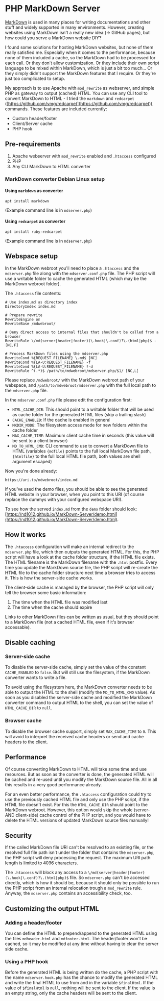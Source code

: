 # PHP MarkDown Server

[MarkDown](https://www.markdownguide.org/) is used in many places for writing documentations and other stuff and widely supported in many environments. However, creating websites using MarkDown isn't a really new idea (-> GitHub pages), but how could you serve a MarkDown website DIY?

I found some solutions for hosting MarkDown websites, but none of them really satisfied me. Especially when it comes to the performance, because none of them included a cache, so the MarkDown had to be processed for each call. Or they don't allow customization. Or they include their own script language to be mixed within MarkDown, which is just a bit too much... Or they simply didn't support the MarkDown features that I require. Or they're just too complicated to setup.

My approach is to use Apache with `mod_rewrite` as webserver, and simple PHP as gateway to output (cached) HTML. You can use any CLI tool to convert MarkDown to HTML - I tried the `markdown` and `redcarpet` ([https://github.com/vmg/redcarpet](https://github.com/vmg/redcarpet)) commands. These features are included currently:

- Custom header/footer
- Client/Server cache
- PHP hook

## Pre-requirements

1. Apache webserver with `mod_rewrite` enabled and `.htaccess` configured
2. PHP
3. Any CLI MarkDown to HTML converter

### MarkDown converter Debian Linux setup

#### Using `markdown` as converter

```
apt install markdown
```

(Example command line is in `mdserver.php`)

#### Using `redcarpet` as converter

```
apt install ruby-redcarpet
```

(Example command line is in `mdserver.php`)

## Webspace setup

In the MarkDown webroot you'll need to place a `.htaccess` and the `mdserver.php` file along with the `mdserver.conf.php` file. The PHP script will use a writable folder to cache the generated HTML (which may be the MarkDown webroot folder).

The `.htaccess` file contents:

```
# Use index.md as directory index
DirectoryIndex index.md

# Prepare rewrite
RewriteEngine on
RewriteBase /mdwebroot/

# Deny direct access to internal files that shouldn't be called from a browser
RewriteRule \/md(server|header|footer)(\.hook|\.conf)?\.(html|php)$ - [NC,F]

# Process MarkDown files using the mdserver.php
RewriteCond %{REQUEST_FILENAME} \.md$ [NC]
RewriteCond %{LA-U:REQUEST_FILENAME} -f
RewriteCond %{LA-U:REQUEST_FILENAME} !-d
RewriteRule ^(.*)$ /path/to/mdwebroot/mdserver.php/$1/ [NC,L]
```

Please replace `/mdwebroot/` with the MarkDown webroot path of your webspace, and `/path/to/mdwebroot/mdserver.php` with the full local path to the `mdserver.php` file.

In the `mdserver.conf.php` file please edit the configuration first:

- `HTML_CACHE_DIR`: This should point to a writable folder that will be used as cache folder for the generated HTML files (skip a trailing slash)
- `CACHE_ENABLED`: If the cache is enabled in general
- `MKDIR_MODE`: The filesystem access mode for new folders within the cache folder
- `MAX_CACHE_TIME`: Maximum client cache time in seconds (this value will be sent to a client browser)
- `MD_TO_HTML_CMD`: CLI command to use to convert a MarkDown file to HTML (variables `{mdfile}` points to the full local MarkDown file path, `{htmlfile}` to the full local HTML file path, both values are shell argument escaped)

Now you're done already:

```
https://uri.to/mdwebroot/index.md
```

If you've used the demo files, you should be able to see the generated HTML website in your browser, when you point to this URI (of course replace the dummys with your configured webspace URI).

To see how the served `index.md` from the `demo` folder should look: [https://nd1012.github.io/MarkDown-Server/demo.html](https://nd1012.github.io/MarkDown-Server/demo.html).

## How it works

The `.htaccess` configuration will make an internal redirect to the `mdserver.php` file, which then outputs the generated HTML. For this, the PHP script will have a look at the cache folder structure, if the HTML file exists. The HTML filename is the MarkDown filename with the `.html` postfix. Every time you update the MarkDown source file, the PHP script will re-create the HTML file to the cache folder structure next time a browser tries to access it. This is how the server-side cache works.

The client-side cache is managed by the browser, the PHP script will only tell the browser some basic information:

1. The time when the HTML file was modified last
2. The time when the cache should expire

Links to other MarkDown files can be written as usual, but they should point to a MarkDown file (not a cached HTML file, even if it's browser accessable).

## Disable caching

### Server-side cache

To disable the server-side cache, simply set the value of the constant `CACHE_ENABLED` to `false`. But will still use the filesystem, if the MarkDown converter wants to write a file.

To avoid using the filesystem here, the MarkDown converter needs to be able to output the HTML to the shell (modify the `MD_TO_HTML_CMD` value). As soon as you disabled the server-side cache and modified the MarkDown converter command to output HTML to the shell, you can set the value of `HTML_CACHE_DIR` to `null`.

### Browser cache

To disable the browser cache support, simply set `MAX_CACHE_TIME` to `0`. This will avoid to interpret the received cache headers or send and cache headers to the client.

## Performance

Of course converting MarkDown to HTML will take some time and use resources. But as soon as the converter is done, the generated HTML will be cached and re-used until you modify the MarkDown source file. All in all this results in a very good performance already.

For an even better performance, the `.htaccess` configuration could try to use the previously cached HTML file and only use the PHP script, if the HTML file doesn't exist. For this the `HTML_CACHE_DIR` should point to the MarkDown webroot. However, this option would skip the whole (server- AND client-side) cache control of the PHP script, and you would have to delete the HTML versions of updated MarkDown source files manually!

## Security

If the called MarkDown file URI can't be resolved to an existing file, or the resolved full file path isn't under the folder that contains the `mdserver.php`, the PHP script will deny processing the request. The maximum URI path length is limited to 4096 characters.

The `.htaccess` will block any access to a `\/md(server|header|footer)(\.hook|\.conf)?\.(html|php)$` file. So `mdserver.php` can't be accessed directly, which is how it should be, because it should only be possible to run the PHP script from an internal relocation trough a `mod_rewrite` rule. Anyway, the `mdserver.php` contains an accessibility check, too.

## Customizing the output HTML

### Adding a header/footer

You can define the HTML to prepend/append to the generated HTML using the files `mdheader.html` and `mdfooter.html`. The header/footer won't be cached, so it may be modified at any time without having to clear the server side cache.

### Using a PHP hook

Before the generated HTML is being written do the cache, a PHP script with the name `mdserver.hook.php` has the chance to modify the generated HTML and write the final HTML to use from and in the variable `$finalHtml`. If the value of `$finalHtml` is `null`, nothing will be sent to the client. If the value is an empty string, only the cache headers will be sent to the client.

